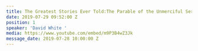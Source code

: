 ```yaml
---
title: The Greatest Stories Ever Told:The Parable of the Unmerciful Servant
date: 2019-07-29 09:52:00 Z
position: 1
speaker: 'David White '
media: https://www.youtube.com/embed/m9P3B4wZ3Jk
message_date: 2019-07-28 10:00:00 Z
---
```



